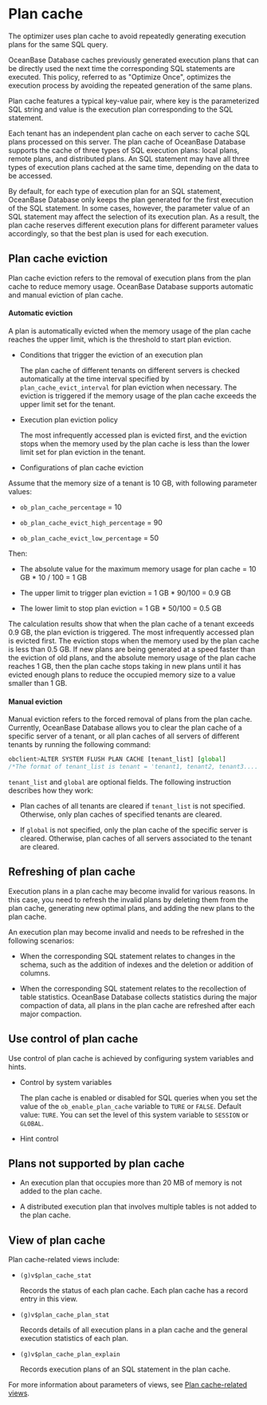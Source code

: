 Plan cache 
===============================

The optimizer uses plan cache to avoid repeatedly generating execution plans for the same SQL query. 

OceanBase Database caches previously generated execution plans that can be directly used the next time the corresponding SQL statements are executed. This policy, referred to as "Optimize Once", optimizes the execution process by avoiding the repeated generation of the same plans. 

Plan cache features a typical key-value pair, where key is the parameterized SQL string and value is the execution plan corresponding to the SQL statement. 

Each tenant has an independent plan cache on each server to cache SQL plans processed on this server. The plan cache of OceanBase Database supports the cache of three types of SQL execution plans: local plans, remote plans, and distributed plans. An SQL statement may have all three types of execution plans cached at the same time, depending on the data to be accessed. 

By default, for each type of execution plan for an SQL statement, OceanBase Database only keeps the plan generated for the first execution of the SQL statement. In some cases, however, the parameter value of an SQL statement may affect the selection of its execution plan. As a result, the plan cache reserves different execution plans for different parameter values accordingly, so that the best plan is used for each execution. 

Plan cache eviction 
----------------------------

Plan cache eviction refers to the removal of execution plans from the plan cache to reduce memory usage. OceanBase Database supports automatic and manual eviction of plan cache. 

#### **Automatic eviction** 

A plan is automatically evicted when the memory usage of the plan cache reaches the upper limit, which is the threshold to start plan eviction. 

* Conditions that trigger the eviction of an execution plan

  The plan cache of different tenants on different servers is checked automatically at the time interval specified by `plan_cache_evict_interval` for plan eviction when necessary. The eviction is triggered if the memory usage of the plan cache exceeds the upper limit set for the tenant.
  




<!-- -->

* Execution plan eviction policy

  The most infrequently accessed plan is evicted first, and the eviction stops when the memory used by the plan cache is less than the lower limit set for plan eviction in the tenant.
  




<!-- -->

* Configurations of plan cache eviction

  




<!-- -->



Assume that the memory size of a tenant is 10 GB, with following parameter values:

* `ob_plan_cache_percentage` = 10

  

* `ob_plan_cache_evict_high_percentage` = 90

  

* `ob_plan_cache_evict_low_percentage` = 50

  




Then:

* The absolute value for the maximum memory usage for plan cache = 10 GB \* 10 / 100 = 1 GB

  

* The upper limit to trigger plan eviction = 1 GB \* 90/100 = 0.9 GB

  

* The lower limit to stop plan eviction = 1 GB \* 50/100 = 0.5 GB

  




The calculation results show that when the plan cache of a tenant exceeds 0.9 GB, the plan eviction is triggered. The most infrequently accessed plan is evicted first. The eviction stops when the memory used by the plan cache is less than 0.5 GB. If new plans are being generated at a speed faster than the eviction of old plans, and the absolute memory usage of the plan cache reaches 1 GB, then the plan cache stops taking in new plans until it has evicted enough plans to reduce the occupied memory size to a value smaller than 1 GB. 

#### **Manual eviction** 

Manual eviction refers to the forced removal of plans from the plan cache. Currently, OceanBase Database allows you to clear the plan cache of a specific server of a tenant, or all plan caches of all servers of different tenants by running the following command:

```javascript
obclient>ALTER SYSTEM FLUSH PLAN CACHE [tenant_list] [global] 
/*The format of tenant_list is tenant = 'tenant1, tenant2, tenant3....'*/
```



`tenant_list` and `global` are optional fields. The following instruction describes how they work: 

* Plan caches of all tenants are cleared if `tenant_list` is not specified. Otherwise, only plan caches of specified tenants are cleared.

  

* If `global` is not specified, only the plan cache of the specific server is cleared. Otherwise, plan caches of all servers associated to the tenant are cleared.

  






Refreshing of plan cache 
---------------------------------

Execution plans in a plan cache may become invalid for various reasons. In this case, you need to refresh the invalid plans by deleting them from the plan cache, generating new optimal plans, and adding the new plans to the plan cache. 

An execution plan may become invalid and needs to be refreshed in the following scenarios:

* When the corresponding SQL statement relates to changes in the schema, such as the addition of indexes and the deletion or addition of columns.

  




<!-- -->

* When the corresponding SQL statement relates to the recollection of table statistics. OceanBase Database collects statistics during the major compaction of data, all plans in the plan cache are refreshed after each major compaction.

  






Use control of plan cache 
----------------------------------

Use control of plan cache is achieved by configuring system variables and hints. 

* Control by system variables

  The plan cache is enabled or disabled for SQL queries when you set the value of the `ob_enable_plan_cache` variable to `TURE` or `FALSE`. Default value: `TURE`. You can set the level of this system variable to `SESSION` or `GLOBAL`.
  

* Hint control

  




<!-- -->



Plans not supported by plan cache 
------------------------------------------

* An execution plan that occupies more than 20 MB of memory is not added to the plan cache.

  

* A distributed execution plan that involves multiple tables is not added to the plan cache.

  




View of plan cache 
---------------------------

Plan cache-related views include:

* `(g)v$plan_cache_stat`

  Records the status of each plan cache. Each plan cache has a record entry in this view.
  

* `(g)v$plan_cache_plan_stat`

  Records details of all execution plans in a plan cache and the general execution statistics of each plan.
  

* `(g)v$plan_cache_plan_explain`

  Records execution plans of an SQL statement in the plan cache.
  




For more information about parameters of views, see [Plan cache-related views](/en-US/12.sql-tuning-guide/4.sql-tuning/3.monitor-the-sql-execution-performance/3.plan-cache-view.md).

